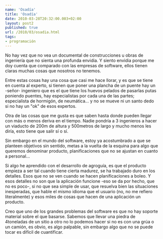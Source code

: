```yaml
---
name: 'Osadía'
title: 'Osadía'
date: 2010-03-28T20:32:00.003+02:00
layout: post2
published: true
url: /2010/03/osadia.html
tags: 
- programación
---
```


No hay vez que no vea un documental de construcciones u obras de ingeniería que no sienta una profunda envidia. Y siento envidia porque me doy cuenta que comparado con las empresas de software, ellos tienen claras muchas cosas que nosotros no tenemos.  
  
Entre estas cosas hay una cosa que casi me hace llorar, y es que se tiene en cuenta al experto, si tienen que poner una plancha de un puente hay un -señor- ingeniero que es el que tiene los huevos pelados de pasarlas putas poniendo puentes, hay especialistas por cada una de las partes; especialista de hormigón, de neumática... y no se mueve ni un santo dedo si no hay un "ok" de esos expertos.  
  
Otra de las cosas que me gusta es que saben hasta donde pueden llegar con más o menos deriva en el tiempo. Nadie pondría a 3 ingenieros a hacer un viaducto de 200m de altura y 500metros de largo y mucho menos les diría, esto tiene que salir sí o sí.  
  
Sin embargo en el mundo del software, estoy ya acostumbrado a que se planteen objetivos sin sentido, metas a la vuelta de la esquina para algo que queremos denominar producto, planificaciones que no se ajustan en cuanto a personal...  
  
Si algo he aprendido con el desarrollo de agroguía, es que el producto empieza a ser tal cuando tiene cierta madurez, se ha trabajado duro en los detalles. Esos que no se ven cuando se hacen planificaciones a boleo. Y esos detalles no son que la aplicación funcione -eso se da por hecho, que no es poco-, si no que sea simple de usar, que resuelva bien las situaciones inesperadas, que hable el mismo idioma que el usuario (no, no me refiero literalmente) y esos miles de cosas que hacen de una aplicación un producto.  
  
Creo que uno de los grandes problemas del software es que no hay soporte material sobre el que basarse. Sabemos que llevar una piedra de 4toneladas de un sitio a otro no lo podemos hacer si no es con una grúa o un camión, es obvio, es algo palpable, sin embargo algo que no se puede tocar es difícil de cuantificar.